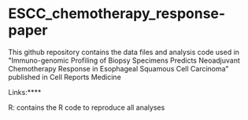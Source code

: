 # ESCC_chemotherapy_response-paper
This github repository contains the data files and analysis code used in "Immuno-genomic Profiling of Biopsy Specimens Predicts Neoadjuvant Chemotherapy Response in Esophageal Squamous Cell Carcinoma" published in Cell Reports Medicine

Links:****

R: contains the R code to reproduce all analyses
